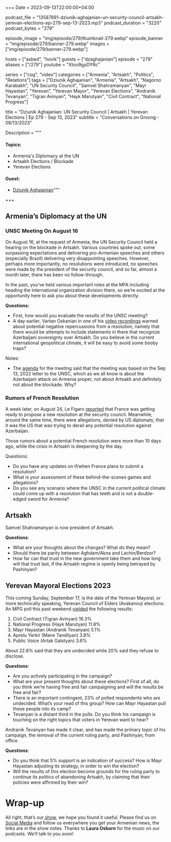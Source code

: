 +++
Date = 2023-09-13T22:00:00+04:00

podcast_file = "13587691-dziunik-aghajanian-un-security-council-artsakh-yerevan-elections-ep-279-sep-13-2023.mp3"
podcast_duration = "3220"
podcast_bytes = "279"

episode_image = "img/episode/279/thumbnail-279.webp"
episode_banner = "img/episode/279/banner-279.webp"
images = ["img/episode/279/banner-279.webp"]

hosts = ["asbed", "hovik"]
guests = ["dzaghajanian"]
episode = "279"
aliases = ["/279"]
youtube = "Xtoo9gyDYRc"

series = ["cog", "video"]
categories = ["Armenia", "Artsakh", "Politics", "Relations"]
tags = ["Dziunik Aghajanian", "Armenia", "Artsakh", "Nagorno Karabakh", "UN Security Council", "Samvel Shahramanyan", "Mayr Hayastan", "Yerevan", "Yerevan Mayor", "Yerevan Elections", "Andranik Tevanyan", "Tigran Avinyan", "Hayk Marutyan", "Civil Contract", "National Progress"]

title = "Dziunik Aghajanian: UN Security Council | Artsakh | Yerevan Elections | Ep 279 - Sep 13, 2023"
subtitle = "Conversations on Groong - 09/13/2023"

Description = """

#### Topics:
  * Armenia's Diplomacy at the UN
  * Artsakh Elections / Blockade
  * Yerevan Elections

#### Guest:
  * [Dziunik Aghajanian](/guest/dzaghajanian)"""

+++

## Armenia’s Diplomacy at the UN

### UNSC Meeting On August 16

On August 16, at the request of Armenia, the UN Security Council held a hearing on the blockade in Artsakh. Various countries spoke out, some surpassing expectations and delivering pro-Armenian speeches and others (especially Brazil) delivering very disappointing speeches. However, perhaps more importantly, no resolutions were introduced, no speeches were made by the president of the security council, and so far, almost a month later, there has been no follow-through.

In the past, you’ve held various important roles at the MFA including heading the international organization division there, so we’re excited at the opportunity here to ask you about these developments directly:

**Questions:**
* First, how would you evaluate the results of the UNSC meeting?
* A day earlier, Vartan Oskanian in one of his [video recordings](youtu.be/ZHY0X54p8kc) warned about potential negative repercussions from a resolution, namely that there would be attempts to include statements in there that recognize Azerbaijani sovereignty over Artsakh. Do you believe in the current international geopolitical climate, it will be easy to avoid some booby traps?

Notes:
* The [agenda](https://www.eeas.europa.eu/delegations/un-new-york/eu-statement-un-security-council-armenia-pr-letter-13-september-2022_en?s=63) for the meeting said that the meeting was based on the Sep 13, 2022 letter to the UNSC, which as we all know is about the Azerbaijani attack on Armenia proper, not about Artsakh and definitely not about the blockade. Why?

### Rumors of French Resolution

A week later, on August 24, Le Figaro [reported](https://www.lefigaro.fr/international/dans-le-haut-karabakh-la-france-au-secours-des-armeniens-20230824) that France was getting ready to propose a new resolution at the security council. Meanwhile, around the same time, there were allegations, denied by US diplomats, that it was the US that was trying to derail any potential resolution against Azerbaijan.

Those rumors about a potential French resolution were more than 10 days ago, while the crisis in Artsakh is deepening by the day. 

Questions:
* Do you have any updates on if/when France plans to submit a resolution?
* What is your assessment of these behind-the-scenes games and allegations?
* Do you see any scenario where the UNSC in the current political climate could come up with a resolution that has teeth and is not a double-edged sword for Armenia?

## Artsakh

Samvel Shahramanyan is now president of Artsakh.

**Questions**:
* What are your thoughts about the changes? What do they mean?
* Should there be parity between Aghdam/Akna and Lachin/Berdzor?
* How far can that trust in the new government take them and how long will that trust last, if the Artsakh regime is openly being betrayed by Pashinyan?

## Yerevan Mayoral Elections 2023

This coming Sunday, September 17, is the date of the Yerevan Mayoral, or more technically speaking, Yerevan Council of Elders (Avakanou) elections. An MPG poll this past weekend [yielded](https://twitter.com/HovikYerevan/status/1699800824854020275) the following results:
1. Civil Contract (Tigran Avinyan) 16.3%
2. National Progress (Hayk Marutyan) 11.8%
3. Mayr Hayastan (Andranik Tevanyan) 5.1%
4. Aprelu Yerkir (Mane Tandilyan) 3.8%
5. Public Voice (Artak Galstyan) 3.6%

About 22.8% said that they are undecided while 20% said they refuse to disclose.


**Questions**:
* Are you actively participating in the campaign?
* What are your present thoughts about these elections? First of all, do you think we’re having free and fair campaigning and will the results be free and fair?
* There is an important contingent, 23% of polled respondents who are undecided. What’s your read of this group? How can Mayr Hayastan pull these people into its camp?
* Tevanyan is a distant third in the polls. Do you think his campaign is touching on the right topics that voters in Yerevan want to hear?

Andranik Tevanyan has made it clear, and has made the primary topic of his campaign, the removal of the current ruling party, and Pashinyan, from office.

**Questions**:
* Do you think that 5% support is an indication of success? How is Mayr Hayastan adjusting its strategy, in order to win the election?
* Will the results of this election become grounds for the ruling party to continue its politics of abandoning Artsakh, by claiming that their policies were affirmed by their win?

# Wrap-up

All right, that’s our[ show](https://podcasts.groong.org/), we hope you found it useful. Please find us on[ Social Media](https://linktr.ee/groong) and follow us everywhere you get your Armenian news, the links are in the show notes. Thanks to **Laura Osborn** for the music on our podcasts. We’ll talk to you soon!
